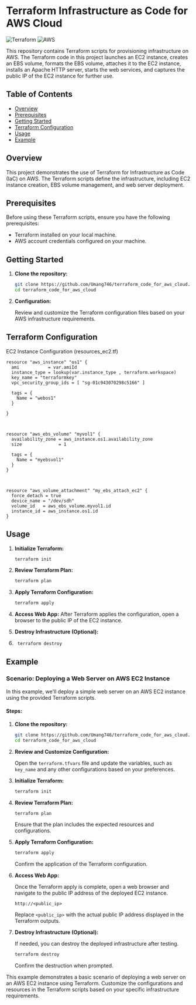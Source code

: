 # Terraform Infrastructure as Code for AWS Cloud

![Terraform](https://img.shields.io/badge/Terraform-IaC-blue?style=for-the-badge&logo=terraform)
![AWS](https://img.shields.io/badge/AWS-Cloud-orange?style=for-the-badge&logo=amazon-aws)

This repository contains Terraform scripts for provisioning infrastructure on AWS. The Terraform code in this project launches an EC2 instance, creates an EBS volume, formats the EBS volume, attaches it to the EC2 instance, installs an Apache HTTP server, starts the web services, and captures the public IP of the EC2 instance for further use.

## Table of Contents

- [Overview](#overview)
- [Prerequisites](#prerequisites)
- [Getting Started](#getting-started)
- [Terraform Configuration](#terraform-configuration)
- [Usage](#usage)
- [Example](#example)


## Overview

This project demonstrates the use of Terraform for Infrastructure as Code (IaC) on AWS. The Terraform scripts define the infrastructure, including EC2 instance creation, EBS volume management, and web server deployment.

## Prerequisites

Before using these Terraform scripts, ensure you have the following prerequisites:

- Terraform installed on your local machine.
- AWS account credentials configured on your machine.

## Getting Started

1. **Clone the repository:**

    ```bash
    git clone https://github.com/Umang746/terraform_code_for_aws_cloud.git
    cd terraform_code_for_aws_cloud

    ```

2. **Configuration:**

   Review and customize the Terraform configuration files based on your AWS infrastructure requirements.

## Terraform Configuration
EC2 Instance Configuration (resources_ec2.tf)
```hcl
resource "aws_instance" "os1" {
  ami           = var.amiId
  instance_type = lookup(var.instance_type , terraform.workspace)
  key_name = "terraformkey"
  vpc_security_group_ids = [ "sg-01c943070298c5166" ]

  tags = {
    Name = "webos1"
  }

}



resource "aws_ebs_volume" "myvol1" {
  availability_zone = aws_instance.os1.availability_zone
  size              = 1

  tags = {
    Name = "myebsvol1"
  }
}



resource "aws_volume_attachment" "my_ebs_attach_ec2" {
  force_detach = true
  device_name = "/dev/sdh"
  volume_id   = aws_ebs_volume.myvol1.id
  instance_id = aws_instance.os1.id
}

```

## Usage
1. **Initialize Terraform:**

    ```bash
    terraform init
    ```

2. **Review Terraform Plan:**

   ```bash
   terraform plan

    ```
3. **Apply Terraform Configuration:**

   ```bash
   terraform apply

    ```
4. **Access Web App:**
   After Terraform applies the configuration, open a browser to the public IP of the EC2 instance.

5. **Destroy Infrastructure (Optional):**
6.  ```bash
     terraform destroy

    ```
## Example

### Scenario: Deploying a Web Server on AWS EC2 Instance

In this example, we'll deploy a simple web server on an AWS EC2 instance using the provided Terraform scripts.

#### Steps:

1. **Clone the repository:**

    ```bash
    git clone https://github.com/Umang746/terraform_code_for_aws_cloud.git
    cd terraform_code_for_aws_cloud
    ```

2. **Review and Customize Configuration:**

    Open the `terraform.tfvars` file and update the variables, such as `key_name` and any other configurations based on your preferences.

3. **Initialize Terraform:**

    ```bash
    terraform init
    ```

4. **Review Terraform Plan:**

    ```bash
    terraform plan
    ```

    Ensure that the plan includes the expected resources and configurations.

5. **Apply Terraform Configuration:**

    ```bash
    terraform apply
    ```

    Confirm the application of the Terraform configuration.

6. **Access Web App:**

    Once the Terraform apply is complete, open a web browser and navigate to the public IP address of the deployed EC2 instance.

    ```plaintext
    http://<public_ip>
    ```

    Replace `<public_ip>` with the actual public IP address displayed in the Terraform outputs.

7. **Destroy Infrastructure (Optional):**

    If needed, you can destroy the deployed infrastructure after testing.

    ```bash
    terraform destroy
    ```

    Confirm the destruction when prompted.

This example demonstrates a basic scenario of deploying a web server on an AWS EC2 instance using Terraform. Customize the configurations and resources in the Terraform scripts based on your specific infrastructure requirements.

